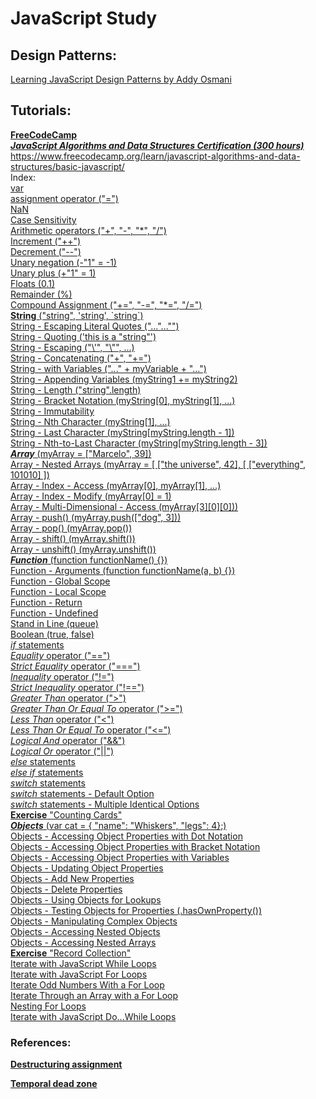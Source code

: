 # **JavaScript Study**

## Design Patterns:

[Learning JavaScript Design Patterns by Addy Osmani](https://addyosmani.com/resources/essentialjsdesignpatterns/book/index.html)  

## Tutorials:

**[FreeCodeCamp](https://www.freecodecamp.org/)**  
_[**JavaScript Algorithms and Data Structures Certification (300 hours)**](https://www.freecodecamp.org/learn/javascript-algorithms-and-data-structures/basic-javascript/)_  
https://www.freecodecamp.org/learn/javascript-algorithms-and-data-structures/basic-javascript/  
Index:  
[var](https://github.com/marcelosperalta/javascript/blob/master/freecodecamp.js#L32)  
[assignment operator ("=")](https://github.com/marcelosperalta/javascript/blob/master/freecodecamp.js#L58)  
[NaN](https://github.com/marcelosperalta/javascript/blob/master/freecodecamp.js#L88)  
[Case Sensitivity](https://github.com/marcelosperalta/javascript/blob/master/freecodecamp.js#L96)  
[Arithmetic operators ("+", "-", "\*", "/")](https://github.com/marcelosperalta/javascript/blob/master/freecodecamp.js#L149)  
[Increment ("++")](https://github.com/marcelosperalta/javascript/blob/master/freecodecamp.js#L218)  
[Decrement ("--")](https://github.com/marcelosperalta/javascript/blob/master/freecodecamp.js#L239)  
[Unary negation (-"1" = -1)](https://github.com/marcelosperalta/javascript/blob/master/freecodecamp.js#L260)  
[Unary plus (+"1" = 1)](https://github.com/marcelosperalta/javascript/blob/master/freecodecamp.js#L269)  
[Floats (0.1)](https://github.com/marcelosperalta/javascript/blob/master/freecodecamp.js#L294)  
[Remainder (%)](https://github.com/marcelosperalta/javascript/blob/master/freecodecamp.js#L319)  
[Compound Assignment ("+=", "-=", "\*=", "/=")](https://github.com/marcelosperalta/javascript/blob/master/freecodecamp.js#L337)  
[**String** ("string", 'string', \`string`)](https://github.com/marcelosperalta/javascript/blob/master/freecodecamp.js#L377)  
[String - Escaping Literal Quotes ("...\"...\"")](https://github.com/marcelosperalta/javascript/blob/master/freecodecamp.js#L388)  
[String - Quoting ('this is a "string"')](https://github.com/marcelosperalta/javascript/blob/master/freecodecamp.js#L400)  
[String - Escaping ("\\'", "\\"", ...)](https://github.com/marcelosperalta/javascript/blob/master/freecodecamp.js#L414)  
[String - Concatenating ("+", "+=")](https://github.com/marcelosperalta/javascript/blob/master/freecodecamp.js#L449)  
[String - with Variables ("..." + myVariable + "...")](https://github.com/marcelosperalta/javascript/blob/master/freecodecamp.js#L469)  
[String - Appending Variables (myString1 += myString2)](https://github.com/marcelosperalta/javascript/blob/master/freecodecamp.js#L477)  
[String - Length ("string".length)](https://github.com/marcelosperalta/javascript/blob/master/freecodecamp.js#L486)  
[String - Bracket Notation (myString[0], myString[1], ...)](https://github.com/marcelosperalta/javascript/blob/master/freecodecamp.js#L497)  
[String - Immutability](https://github.com/marcelosperalta/javascript/blob/master/freecodecamp.js#L520)  
[String - Nth Character (myString[1], ...)](https://github.com/marcelosperalta/javascript/blob/master/freecodecamp.js#L537)  
[String - Last Character (myString[myString.length - 1])](https://github.com/marcelosperalta/javascript/blob/master/freecodecamp.js#L553)  
[String - Nth-to-Last Character (myString[myString.length - 3])](https://github.com/marcelosperalta/javascript/blob/master/freecodecamp.js#L566)  
[**_Array_** (myArray = ["Marcelo", 39])](https://github.com/marcelosperalta/javascript/blob/master/freecodecamp.js#L616)  
[Array - Nested Arrays (myArray = \[ ["the universe", 42], [ ["everything", 101010] ])](https://github.com/marcelosperalta/javascript/blob/master/freecodecamp.js#L630)  
[Array - Index - Access (myArray[0], myArray[1], ...)](https://github.com/marcelosperalta/javascript/blob/master/freecodecamp.js#L646)  
[Array - Index - Modify (myArray[0] = 1)](https://github.com/marcelosperalta/javascript/blob/master/freecodecamp.js#L663)  
[Array - Multi-Dimensional - Access (myArray[3][0][0]))](https://github.com/marcelosperalta/javascript/blob/master/freecodecamp.js#L676)  
[Array - push() (myArray.push(["dog", 3]))](https://github.com/marcelosperalta/javascript/blob/master/freecodecamp.js#L711)  
[Array - pop() (myArray.pop())](https://github.com/marcelosperalta/javascript/blob/master/freecodecamp.js#L732)  
[Array - shift() (myArray.shift())](https://github.com/marcelosperalta/javascript/blob/master/freecodecamp.js#L745)  
[Array - unshift() (myArray.unshift())](https://github.com/marcelosperalta/javascript/blob/master/freecodecamp.js#L758)  
[**_Function_** (function functionName() {})](https://github.com/marcelosperalta/javascript/blob/master/freecodecamp.js#L804)  
[Function - Arguments (function functionName(a, b) {})](https://github.com/marcelosperalta/javascript/blob/master/freecodecamp.js#L820)  
[Function - Global Scope](https://github.com/marcelosperalta/javascript/blob/master/freecodecamp.js#L836)  
[Function - Local Scope](https://github.com/marcelosperalta/javascript/blob/master/freecodecamp.js#L871)  
[Function - Return](https://github.com/marcelosperalta/javascript/blob/master/freecodecamp.js#L914)  
[Function - Undefined](https://github.com/marcelosperalta/javascript/blob/master/freecodecamp.js#L929)  
[Stand in Line (queue)](https://github.com/marcelosperalta/javascript/blob/master/freecodecamp.js#L964)  
[Boolean (true, false)](https://github.com/marcelosperalta/javascript/blob/master/freecodecamp.js#L981)  
[_if_ statements](https://github.com/marcelosperalta/javascript/blob/master/freecodecamp.js#L1002)  
[_Equality_ operator ("==")](https://github.com/marcelosperalta/javascript/blob/master/freecodecamp.js#L1023)  
[_Strict Equality_ operator ("===")](https://github.com/marcelosperalta/javascript/blob/master/freecodecamp.js#L1055)  
[_Inequality_ operator ("!=")](https://github.com/marcelosperalta/javascript/blob/master/freecodecamp.js#L1117)  
[_Strict Inequality_ operator ("!==")](https://github.com/marcelosperalta/javascript/blob/master/freecodecamp.js#L1143)  
[_Greater Than_ operator (">")](https://github.com/marcelosperalta/javascript/blob/master/freecodecamp.js#L1166)  
[_Greater Than Or Equal To_ operator (">=")](https://github.com/marcelosperalta/javascript/blob/master/freecodecamp.js#L1197)  
[_Less Than_ operator ("<")](https://github.com/marcelosperalta/javascript/blob/master/freecodecamp.js#L1228)  
[_Less Than Or Equal To_ operator ("<=")](https://github.com/marcelosperalta/javascript/blob/master/freecodecamp.js#L1259)  
[_Logical And_ operator ("&&")](https://github.com/marcelosperalta/javascript/blob/master/freecodecamp.js#L1293)  
[_Logical Or_ operator ("||")](https://github.com/marcelosperalta/javascript/blob/master/freecodecamp.js#L1329)  
[_else_ statements](https://github.com/marcelosperalta/javascript/blob/master/freecodecamp.js#L1382)  
[_else if_ statements](https://github.com/marcelosperalta/javascript/blob/master/freecodecamp.js#L1424)  
[_switch_ statements](https://github.com/marcelosperalta/javascript/blob/master/freecodecamp.js#L1591)  
[_switch_ statements - Default Option](https://github.com/marcelosperalta/javascript/blob/master/freecodecamp.js#L1639)  
[_switch_ statements - Multiple Identical Options](https://github.com/marcelosperalta/javascript/blob/master/freecodecamp.js#L1687)  
[**Exercise** "Counting Cards"](https://github.com/marcelosperalta/javascript/blob/master/freecodecamp.js#L1868)  
[**_Objects_** (var cat = { "name": "Whiskers", "legs": 4};)](https://github.com/marcelosperalta/javascript/blob/master/freecodecamp.js#L1951)  
[Objects - Accessing Object Properties with Dot Notation](https://github.com/marcelosperalta/javascript/blob/master/freecodecamp.js#L1994)  
[Objects - Accessing Object Properties with Bracket Notation](https://github.com/marcelosperalta/javascript/blob/master/freecodecamp.js#L2026)  
[Objects - Accessing Object Properties with Variables](https://github.com/marcelosperalta/javascript/blob/master/freecodecamp.js#L2061)  
[Objects - Updating Object Properties](https://github.com/marcelosperalta/javascript/blob/master/freecodecamp.js#L2104)  
[Objects - Add New Properties](https://github.com/marcelosperalta/javascript/blob/master/freecodecamp.js#L2140)  
[Objects - Delete Properties](https://github.com/marcelosperalta/javascript/blob/master/freecodecamp.js#L2195)  
[Objects - Using Objects for Lookups](https://github.com/marcelosperalta/javascript/blob/master/freecodecamp.js#L2253)  
[Objects - Testing Objects for Properties (.hasOwnProperty())](https://github.com/marcelosperalta/javascript/blob/master/freecodecamp.js#L2323)  
[Objects - Manipulating Complex Objects](https://github.com/marcelosperalta/javascript/blob/master/freecodecamp.js#L2367)  
[Objects - Accessing Nested Objects](https://github.com/marcelosperalta/javascript/blob/master/freecodecamp.js#L2457)  
[Objects - Accessing Nested Arrays](https://github.com/marcelosperalta/javascript/blob/master/freecodecamp.js#L2496)  
[**Exercise** "Record Collection"](https://github.com/marcelosperalta/javascript/blob/master/freecodecamp.js#L2549)  
[Iterate with JavaScript While Loops](https://github.com/marcelosperalta/javascript/blob/master/freecodecamp.js#L2621)  
[Iterate with JavaScript For Loops](https://github.com/marcelosperalta/javascript/blob/master/freecodecamp.js#L2650)  
[Iterate Odd Numbers With a For Loop](https://github.com/marcelosperalta/javascript/blob/master/freecodecamp.js#L2695)  
[Iterate Through an Array with a For Loop](https://github.com/marcelosperalta/javascript/blob/master/freecodecamp.js#L2750)  
[Nesting For Loops](https://github.com/marcelosperalta/javascript/blob/master/freecodecamp.js#L2790)  
[Iterate with JavaScript Do...While Loops](https://github.com/marcelosperalta/javascript/blob/master/freecodecamp.js#L2870)  

### References:

**[Destructuring assignment](https://developer.mozilla.org/en-US/docs/Web/JavaScript/Reference/Operators/Destructuring_assignment)**  

**[Temporal dead zone](https://developer.mozilla.org/en-US/docs/Web/JavaScript/Reference/Statements/let#Temporal_dead_zone)**  